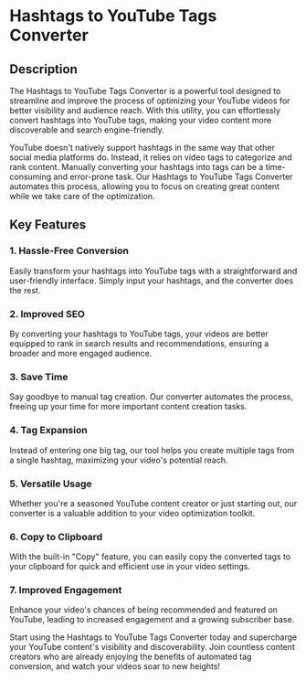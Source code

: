 # Hashtags to YouTube Tags Converter

## Description

The Hashtags to YouTube Tags Converter is a powerful tool designed to streamline and improve the process of optimizing your YouTube videos for better visibility and audience reach. With this utility, you can effortlessly convert hashtags into YouTube tags, making your video content more discoverable and search engine-friendly. 

YouTube doesn't natively support hashtags in the same way that other social media platforms do. Instead, it relies on video tags to categorize and rank content. Manually converting your hashtags into tags can be a time-consuming and error-prone task. Our Hashtags to YouTube Tags Converter automates this process, allowing you to focus on creating great content while we take care of the optimization.

## Key Features

### 1. Hassle-Free Conversion

Easily transform your hashtags into YouTube tags with a straightforward and user-friendly interface. Simply input your hashtags, and the converter does the rest.

### 2. Improved SEO

By converting your hashtags to YouTube tags, your videos are better equipped to rank in search results and recommendations, ensuring a broader and more engaged audience.

### 3. Save Time

Say goodbye to manual tag creation. Our converter automates the process, freeing up your time for more important content creation tasks.

### 4. Tag Expansion

Instead of entering one big tag, our tool helps you create multiple tags from a single hashtag, maximizing your video's potential reach.

### 5. Versatile Usage

Whether you're a seasoned YouTube content creator or just starting out, our converter is a valuable addition to your video optimization toolkit.

### 6. Copy to Clipboard

With the built-in "Copy" feature, you can easily copy the converted tags to your clipboard for quick and efficient use in your video settings.

### 7. Improved Engagement

Enhance your video's chances of being recommended and featured on YouTube, leading to increased engagement and a growing subscriber base.

Start using the Hashtags to YouTube Tags Converter today and supercharge your YouTube content's visibility and discoverability. Join countless content creators who are already enjoying the benefits of automated tag conversion, and watch your videos soar to new heights!
